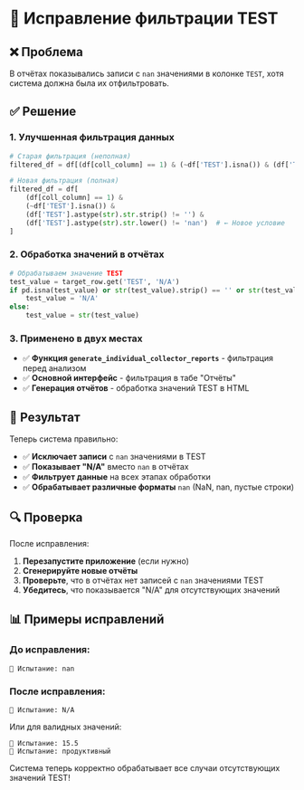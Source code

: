# 🔧 Исправление фильтрации TEST

## ❌ Проблема
В отчётах показывались записи с `nan` значениями в колонке `TEST`, хотя система должна была их отфильтровать.

## ✅ Решение

### 1. Улучшенная фильтрация данных
```python
# Старая фильтрация (неполная)
filtered_df = df[(df[coll_column] == 1) & (~df['TEST'].isna()) & (df['TEST'].astype(str).str.strip() != '')]

# Новая фильтрация (полная)
filtered_df = df[
    (df[coll_column] == 1) & 
    (~df['TEST'].isna()) & 
    (df['TEST'].astype(str).str.strip() != '') &
    (df['TEST'].astype(str).str.lower() != 'nan')  # ← Новое условие
]
```

### 2. Обработка значений в отчётах
```python
# Обрабатываем значение TEST
test_value = target_row.get('TEST', 'N/A')
if pd.isna(test_value) or str(test_value).strip() == '' or str(test_value).lower() == 'nan':
    test_value = 'N/A'
else:
    test_value = str(test_value)
```

### 3. Применено в двух местах
- ✅ **Функция `generate_individual_collector_reports`** - фильтрация перед анализом
- ✅ **Основной интерфейс** - фильтрация в табе "Отчёты"
- ✅ **Генерация отчётов** - обработка значений TEST в HTML

## 🎯 Результат

Теперь система правильно:
- ✅ **Исключает записи** с `nan` значениями в TEST
- ✅ **Показывает "N/A"** вместо `nan` в отчётах
- ✅ **Фильтрует данные** на всех этапах обработки
- ✅ **Обрабатывает различные форматы** `nan` (NaN, nan, пустые строки)

## 🔍 Проверка

После исправления:
1. **Перезапустите приложение** (если нужно)
2. **Сгенерируйте новые отчёты**
3. **Проверьте**, что в отчётах нет записей с `nan` значениями TEST
4. **Убедитесь**, что показывается "N/A" для отсутствующих значений

## 📊 Примеры исправлений

### До исправления:
```
🧪 Испытание: nan
```

### После исправления:
```
🧪 Испытание: N/A
```

Или для валидных значений:
```
🧪 Испытание: 15.5
🧪 Испытание: продуктивный
```

Система теперь корректно обрабатывает все случаи отсутствующих значений TEST!
